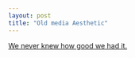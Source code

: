 ```yaml
---
layout: post
title: "Old media Aesthetic"
---
```


[We never knew how good we had it.](https://www.pinterest.com/an_gorski/vhs-cover/)

